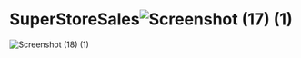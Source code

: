 # SuperStoreSales![Screenshot (17) (1)](https://github.com/user-attachments/assets/a8090a4e-e7ae-4bef-8151-5df4a361c054) 
![Screenshot (18) (1)](https://github.com/user-attachments/assets/f42f7149-7ba3-4005-b642-04341a158c80)


